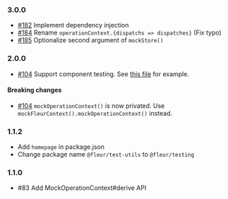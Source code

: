 ### 3.0.0

- [#182](https://github.com/fleur-js/fleur/pull/182) Implement dependency injection
- [#184](https://github.com/fleur-js/fleur/pull/184) Rename `operationContext.{dispatchs => dispatches}` (Fix typo)
- [#185](https://github.com/fleur-js/fleur/pull/185) Optionalize second argument of `mockStore()`

### 2.0.0

- [#104](https://github.com/fleur-js/fleur/pull/104) Support component testing.
  See [this file](https://github.com/fleur-js/fleur/tree/master/packages/testing/src/index.spec.tsx#L85) for example.

#### Breaking changes

- [#104](https://github.com/fleur-js/fleur/pull/104) `mockOperationContext()` is now privated.
  Use `mockFleurContext().mockOperationContext()` instead.

### 1.1.2

- Add `homepage` in package.json
- Change package name `@fleur/test-utils` to `@fleur/testing`

### 1.1.0

- #83 Add MockOperationContext#derive API
